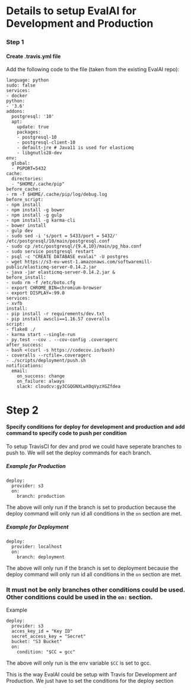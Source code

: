 # Details to setup EvalAI for Development and Production

### Step 1
#### Create .travis.yml file

Add the following code to the file (taken from the existing EvalAI repo):

```
language: python
sudo: false
services:
- docker
python:
- '3.6'
addons:
  postgresql: '10'
  apt:
    update: true
    packages:
    - postgresql-10
    - postgresql-client-10
    - default-jre # Java11 is used for elasticmq
    - libgnutls28-dev
env:
  global:
  - PGPORT=5432
cache:
  directories:
  - "$HOME/.cache/pip"
before_cache:
- rm -f $HOME/.cache/pip/log/debug.log
before_script:
- npm install
- npm install -g bower
- npm install -g gulp
- npm install -g karma-cli
- bower install
- gulp dev
- sudo sed -i 's/port = 5433/port = 5432/' /etc/postgresql/10/main/postgresql.conf
- sudo cp /etc/postgresql/{9.4,10}/main/pg_hba.conf
- sudo service postgresql restart
- psql -c "CREATE DATABASE evalai" -U postgres
- wget https://s3-eu-west-1.amazonaws.com/softwaremill-public/elasticmq-server-0.14.2.jar
- java -jar elasticmq-server-0.14.2.jar &
before_install:
- sudo rm -f /etc/boto.cfg
- export CHROME_BIN=chromium-browser
- export DISPLAY=:99.0
services:
- xvfb
install:
- pip install -r requirements/dev.txt
- pip install awscli==1.16.57 coveralls
script:
- flake8 ./
- karma start --single-run
- py.test --cov . --cov-config .coveragerc
after_success:
- bash <(curl -s https://codecov.io/bash)
- coveralls --rcfile=.coveragerc
- ./scripts/deployment/push.sh
notifications:
  email:
    on_success: change
    on_failure: always
    slack: cloudcv:gy3CGQGNXLwXOqVyzXGZfdea
```

# Step 2
#### Specify conditions for deploy for development and production and add command to specify code to push per condition

To setup TravisCI for dev and prod we could have seperate branches to push to. We will set the deploy commands for each branch.

##### Example for Production

```
deploy:
  provider: s3
  on:
    branch: production
```

The above will only run if the branch is set to production because the deploy command will only run id all conditions in the `on` section are met.

##### Example for Deployment

```
deploy:
  provider: localhost
  on:
    branch: deployment
```

The above will only run if the branch is set to deployment because the deploy command will only run id all conditions in the `on` section are met.

### It must not be only branches other conditions could be used. Other conditions could be used in the `on:` section.

Example

```
deploy:
  provider: s3
  acces_key_id = "Key ID"
  secret_access_key = "Secret"
  bucket: "S3 Bucket"
  on:
    condition: "$CC = gcc"
 ```
 
 The above will only run is the env variable `$CC` is set to gcc.
 
 This is the way EvalAI could be setup with Travis for Development anf Production. We just have to set the conditions for the deploy section



